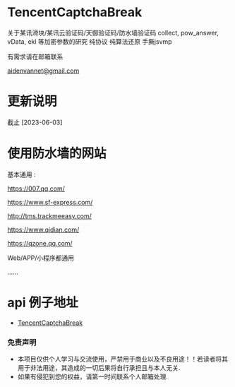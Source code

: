 # TencentCaptchaBreak
关于某讯滑块/某讯云验证码/天御验证码/防水墙验证码 collect, pow_answer, vData, ekl 等加密参数的研究 纯协议 纯算法还原 手撕jsvmp

有需求请在邮箱联系

aidenvannet@gmail.com


# 更新说明
截止 [2023-06-03]


# 使用防水墙的网站 

基本通用 :

https://007.qq.com/

https://www.sf-express.com/

http://tms.trackmeeasy.com/

https://www.qidian.com/

https://qzone.qq.com/

Web/APP/小程序都通用

......


# api 例子地址

* [TencentCaptchaBreak](https://github.com/aiden2048/TencentCaptchaBreak)





### 免责声明
* 本项目仅供个人学习与交流使用，严禁用于商业以及不良用途！！若读者将其用于非法用途，其造成的一切后果将自行承担且与本人无关.
* 如果有侵犯到您的权益，请第一时间联系个人邮箱处理.
